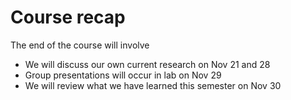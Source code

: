 
# Course recap

The end of the course will involve

- We will discuss our own current research on Nov 21 and 28
- Group presentations will occur in lab on Nov 29
- We will review what we have learned this semester on Nov 30
